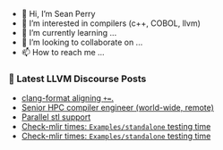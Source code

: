 - 👋 Hi, I’m Sean Perry
- 👀 I’m interested in compilers (c++, COBOL, llvm)
- 🌱 I’m currently learning ...
- 💞️ I’m looking to collaborate on ...
- 📫 How to reach me ...

<!---
s66perry/s66perry is a ✨ special ✨ repository because its `README.md` (this file) appears on your GitHub profile.
You can click the Preview link to take a look at your changes.
--->
### 📕 Latest LLVM Discourse Posts

<!-- DISCOURSE-LLVM:START -->
- [clang-format aligning `+=`.](https://discourse.llvm.org/t/clang-format-aligning/59821/1)
- [Senior HPC compiler engineer &lpar;world-wide, remote&rpar;](https://discourse.llvm.org/t/senior-hpc-compiler-engineer-world-wide-remote/59816/1)
- [Parallel stl support](https://discourse.llvm.org/t/parallel-stl-support/59804/3)
- [Check-mlir times: `Examples/standalone` testing time](https://discourse.llvm.org/t/check-mlir-times-examples-standalone-testing-time/6073/14)
- [Check-mlir times: `Examples/standalone` testing time](https://discourse.llvm.org/t/check-mlir-times-examples-standalone-testing-time/6073/13)
<!-- DISCOURSE-LLVM:END -->
